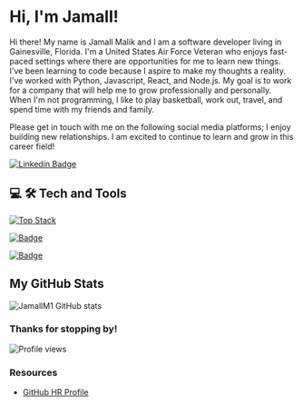 # Hi, I'm Jamall!

Hi there! My name is Jamall Malik and I am a software developer living in Gainesville, Florida. I'm a United States Air Force Veteran who enjoys fast-paced settings where there are opportunities for me to learn new things. I've been learning to code because I aspire to make my thoughts a reality. I've worked with Python, Javascript, React, and Node.js. My goal is to work for a company that will help me to grow professionally and personally.
When I'm not programming, I like to play basketball, work out, travel, and spend time with my friends and family.


Please get in touch with me on the following social media platforms; I enjoy building new relationships. I am excited to continue to learn and grow in this career field! 

[![Linkedin Badge](https://img.shields.io/badge/-LinkedIn-0e76a8?style=flat-square&logo=Linkedin&logoColor=white)](https://www.linkedin.com/in/jamall-malik/)

## 💻 🛠️ Tech and Tools

[![Top Stack](https://widget.realdeveloper.pro/api/top?stack=JavaScript,Python,git)](https://github.com/JamallM1)

[![Badge](https://widget.realdeveloper.pro/api/badge?title=Languages%20and%20Framework&badges=Python,JavaScript,React,HTML,CSS,Markdown)](https://github.com/JamallM1)

[![Badge](https://widget.realdeveloper.pro/api/badge?title=Databases%20and%20Tools&badges=VSCode,Pycharm,Kaggle,GitHub,Heroku,Netlify,MongoDB,Mongoose)](https://github.com/JamallM1)


 
 ## My GitHub Stats
![JamallM1 GitHub stats](https://github-readme-stats.vercel.app/api?username=JamallM1&show_icons=true&theme=nightowl) 

### Thanks for stopping by!

![Profile views](https://gpvc.arturio.dev/JamallM1)

### Resources

- [GitHub HR Profile](https://githubprofile.com/)
